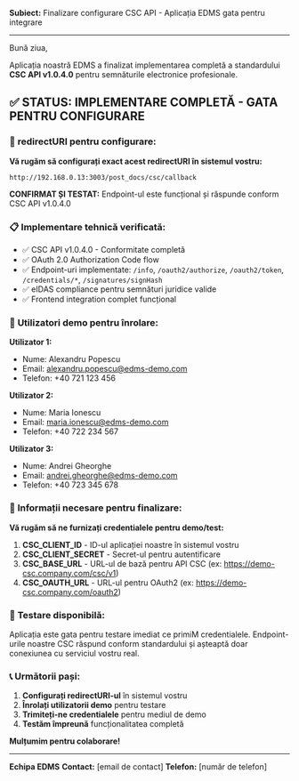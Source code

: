 **Subiect:** Finalizare configurare CSC API - Aplicația EDMS gata pentru integrare

---

Bună ziua,

Aplicația noastră EDMS a finalizat implementarea completă a standardului **CSC API v1.0.4.0** pentru semnăturile electronice profesionale.

## ✅ **STATUS: IMPLEMENTARE COMPLETĂ - GATA PENTRU CONFIGURARE**

### 🔑 **redirectURI pentru configurare:**

**Vă rugăm să configurați exact acest redirectURI în sistemul vostru:**

```
http://192.168.0.13:3003/post_docs/csc/callback
```

**CONFIRMAT ȘI TESTAT:** Endpoint-ul este funcțional și răspunde conform CSC API v1.0.4.0

### 📋 **Implementare tehnică verificată:**

- ✅ CSC API v1.0.4.0 - Conformitate completă
- ✅ OAuth 2.0 Authorization Code flow  
- ✅ Endpoint-uri implementate: `/info`, `/oauth2/authorize`, `/oauth2/token`, `/credentials/*`, `/signatures/signHash`
- ✅ eIDAS compliance pentru semnături juridice valide
- ✅ Frontend integration complet funcțional

### 👥 **Utilizatori demo pentru înrolare:**

**Utilizator 1:**
- Nume: Alexandru Popescu
- Email: alexandru.popescu@edms-demo.com  
- Telefon: +40 721 123 456

**Utilizator 2:**
- Nume: Maria Ionescu
- Email: maria.ionescu@edms-demo.com
- Telefon: +40 722 234 567

**Utilizator 3:**
- Nume: Andrei Gheorghe
- Email: andrei.gheorghe@edms-demo.com
- Telefon: +40 723 345 678

### 🔐 **Informații necesare pentru finalizare:**

**Vă rugăm să ne furnizați credentialele pentru demo/test:**

1. **CSC_CLIENT_ID** - ID-ul aplicației noastre în sistemul vostru
2. **CSC_CLIENT_SECRET** - Secret-ul pentru autentificare
3. **CSC_BASE_URL** - URL-ul de bază pentru API CSC (ex: https://demo-csc.company.com/csc/v1)
4. **CSC_OAUTH_URL** - URL-ul pentru OAuth2 (ex: https://demo-csc.company.com/oauth2)

### 🧪 **Testare disponibilă:**

Aplicația este gata pentru testare imediat ce primiM credentialele. Endpoint-urile noastre CSC răspund conform standardului și așteaptă doar conexiunea cu serviciul vostru real.

### 📞 **Următorii pași:**

1. **Configurați redirectURI-ul** în sistemul vostru
2. **Înrolați utilizatorii demo** pentru testare  
3. **Trimiteți-ne credentialele** pentru mediul de demo
4. **Testăm împreună** funcționalitatea completă

**Mulțumim pentru colaborare!**

---
**Echipa EDMS**
**Contact:** [email de contact]
**Telefon:** [număr de telefon] 